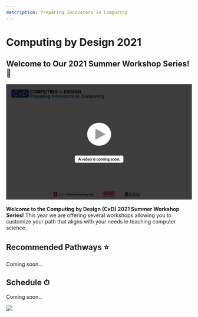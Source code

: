 ```yaml
---
description: Preparing Innovators in Computing
---
```


# Computing by Design 2021

## Welcome to Our 2021 Summer Workshop Series! 👋 

![](.gitbook/assets/vidcoming.png)

**Welcome to the Computing by Design \(CxD\) 2021 Summer Workshop Series!** This year we are offering several workshops allowing you to customize your path that aligns with your needs in teaching computer science. 

## Recommended Pathways ⭐️

Coming soon...

## Schedule ⏱

Coming soon...



![](.gitbook/assets/orgbanner.png)

